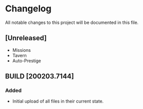 # Changelog
All notable changes to this project will be documented in this file.

## [Unreleased]
- Missions
- Tavern
- Auto-Prestige

## BUILD [200203.7144]
### Added
- Initial upload of all files in their current state.